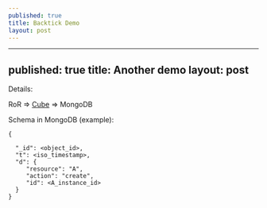 ```yaml
---
published: true
title: Backtick Demo
layout: post
---
```

---
published: true
title: Another demo
layout: post
---
Details:

RoR => [Cube](http://github.com/square/cube) => MongoDB

Schema in MongoDB (example):

```
{

  "_id": <object_id>,
  "t": <iso_timestamp>,
  "d": {
     "resource": "A",
     "action": "create",
     "id": <A_instance_id>
  }
}
```